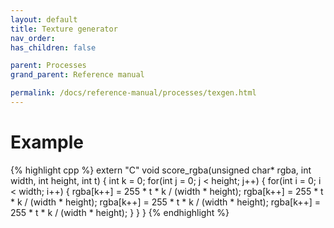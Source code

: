 ```yaml
---
layout: default
title: Texture generator
nav_order:
has_children: false

parent: Processes
grand_parent: Reference manual

permalink: /docs/reference-manual/processes/texgen.html
---
```



# Example
{% highlight cpp %}
extern "C"
void score_rgba(unsigned char* rgba, int width, int height, int t)
{
  int k = 0;
  for(int j = 0; j < height; j++)
  {
    for(int i = 0; i < width; i++)
    {
      rgba[k++] = 255 * t * k / (width * height);
      rgba[k++] = 255 * t * k / (width * height);
      rgba[k++] = 255 * t * k / (width * height);
      rgba[k++] = 255 * t * k / (width * height);
    }
  }
}
{% endhighlight %}